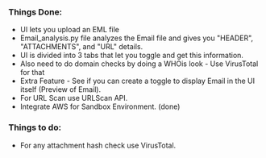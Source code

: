 ### Things Done:

 - UI lets you upload an EML file
 - Email_analysis.py file analyzes the Email file and gives you "HEADER", "ATTACHMENTS", and "URL" details.
 - UI is divided into 3 tabs that let you toggle and get this information.
 - Also need to do domain checks by doing a WHOis look - Use VirusTotal for that
 - Extra Feature - See if you can create a toggle to display Email in the UI itself (Preview of Email).
 - For URL Scan use URLScan API.
 - Integrate AWS for Sandbox Environment. (done)

### Things to do:

 - For any attachment hash check use VirusTotal. 

